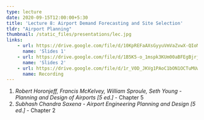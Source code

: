 ```yaml
---
type: lecture
date: 2020-09-15T12:00:00+5:30
title: 'Lecture 8: Airport Demand Forecasting and Site Selection'
tldr: "Airport Planning"
thumbnail: /static_files/presentations/lec.jpg
links: 
    - url: https://drive.google.com/file/d/10KpREFaAXsGyyuVmVaZvwX-QIoMy-Xgh/view?usp=sharing
      name: 'Slides 1'
    - url: https://drive.google.com/file/d/1B5K5-o_1mspk3KUm00aBFEgBjrjQMrQe/view?usp=sharing
      name: 'Slides 2'
    - url: https://drive.google.com/file/d/1r_V0D_JKVg1PAoC1bON1OCTuMUwJ5S58/view?usp=sharing
      name: Recording
---
```

1. *Robert Horonjeff, Francis McKelvey, William Sproule, Seth Young - Planning and Design of Airports [5 ed.]* - Chapter 5
2. *Subhash Chandra Saxena - Airport Engineering Planning and Design [5 ed.]* - Chapter 2